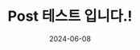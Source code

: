 ---
title:  "Post 테스트 입니다.!"
excerpt: "처음으로 시도해 보는 깃블로그! 테트입니다!"

categories:
  - Blog
tags:
  - [Blog, jekyll, Github, Git]

toc: true
toc_sticky: true
 
date: 2024-06-08
last_modified_at: 2024-06-08
---